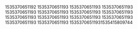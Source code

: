 1535370651192
1535370651193
1535370651193
1535370651193
1535370651193
1535370651193
1535370651193
1535370651193
1535370651193
1535370651193
1535370651193
1535370651193
1535370651193
1535370651193
15353706511931535415809744